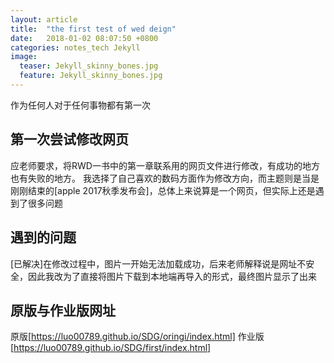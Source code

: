 ```yaml
---
layout: article
title:  "the first test of wed deign"
date:   2018-01-02 08:07:50 +0800
categories: notes_tech Jekyll
image:
  teaser: Jekyll_skinny_bones.jpg
  feature: Jekyll_skinny_bones.jpg
---
```

作为任何人对于任何事物都有第一次

## 第一次尝试修改网页

应老师要求，将RWD一书中的第一章联系用的网页文件进行修改，有成功的地方也有失败的地方。
我选择了自己喜欢的数码方面作为修改方向，而主题则是当是刚刚结束的[apple 2017秋季发布会]，总体上来说算是一个网页，但实际上还是遇到了很多问题

## 遇到的问题

[已解决]在修改过程中，图片一开始无法加载成功，后来老师解释说是网址不安全，因此我改为了直接将图片下载到本地端再导入的形式，最终图片显示了出来

## 原版与作业版网址

原版[https://luo00789.github.io/SDG/oringi/index.html]
作业版[https://luo00789.github.io/SDG/first/index.html]
